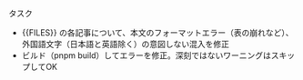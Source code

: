タスク
- {{FILES}} の各記事について、本文のフォーマットエラー（表の崩れなど）、外国語文字（日本語と英語除く）の意図しない混入を修正
- ビルド（pnpm build）してエラーを修正。深刻ではないワーニングはスキップしてOK

